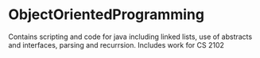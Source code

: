 # ObjectOrientedProgramming
Contains scripting and code for java including linked lists, use of abstracts and interfaces, parsing and recurrsion. Includes work for CS 2102

